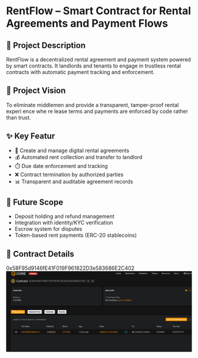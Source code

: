 # RentFlow – Smart Contract for Rental Agreements and Payment Flows

## 📄 Project   Description

RentFlow is a decentralized rental agreement and payment system powered by smart contracts. It landlords and tenants to engage in trustless rental contracts with automatic payment tracking and enforcement.    

## 🎯 Project Vision

To eliminate middlemen and provide a transparent, tamper-proof rental experi     ence whe   re lease terms and payments are enforced by code rather than trust.
       
## ✨ Key Featur

- 🏡 Create and manage digital rental agreements
- 💰 Automated rent collection and transfer to landlord
- ⏱️ Due date enforcement and tracking
- ❌ Contract termination by authorized parties
- 📊 Transparent and auditable agreement records

## 🔮 Future Scope

- Deposit holding and refund management
- Integration with identity/KYC verification
- Escrow system for disputes
- Token-based rent payments (ERC-20 stablecoins)

## 📜 Contract Details
0x58F95d9146fE41F019F961822D3e583686E2C402
![alt text](image.png)
